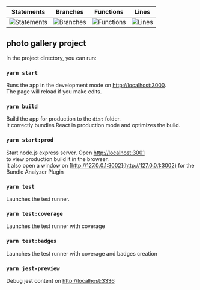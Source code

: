 
| Statements | Branches | Functions | Lines |
| -----------|----------|-----------|-------|
| ![Statements](https://img.shields.io/badge/Coverage-95.74%25-brightgreen.svg "Make me better!") | ![Branches](https://img.shields.io/badge/Coverage-76.16%25-red.svg "Make me better!") | ![Functions](https://img.shields.io/badge/Coverage-88.52%25-yellow.svg "Make me better!") | ![Lines](https://img.shields.io/badge/Coverage-95.88%25-brightgreen.svg "Make me better!") |


## photo gallery project

In the project directory, you can run:

### `yarn start`

Runs the app in the development mode on [http://localhost:3000](http://localhost:3000).<br>
The page will reload if you make edits.<br>

### `yarn build`

Build the app for production to the `dist` folder.<br/>
It correctly bundles React in production mode and optimizes the build.

### `yarn start:prod`

Start node.js express server. Open [http://localhost:3001](http://localhost:3001) <br/>
to view production build it in the browser. <br/>
It also open a window on [http://127.0.0.1:3002](http://127.0.0.1:3002) for the Bundle Analyzer Plugin

### `yarn test`

Launches the test runner.

### `yarn test:coverage`

Launches the test runner with coverage

### `yarn test:badges`

Launches the test runner with coverage and badges creation

### `yarn jest-preview`

Debug jest content on [http://localhost:3336](http://localhost:3336)

